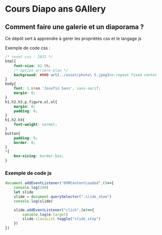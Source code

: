 # Cours Diapo ans GAllery
## Comment faire une galerie et un diaporama ?
Ce dépôt sert à apprendre à gérer les propriétés css et le langage js

Exemple de code css : 
```css
/* reset css - 2021 */
html{
    font-size: 62.5%;
    /* option arrière-plan */
    background: #000 url(../asset/photo\ 5.jpeg)no-repeat fixed center center / cover;
}
body{
    font: 1.6rem 'Josefin Sans', sans-serif;
    margin: 0;
}
h1,h2,h3,p,figure,ul,ol{
    margin: 0;
    padding: 0;
}
h1,h2,h3{
    font-weight: normal;
}
button{
    padding: 0;
    border: 0;
}
*{
    box-sizing: border-box;
}
```

### Exemple de code js
```js
document.addEventListener("DOMContentLoaded",()=>{
    console.log(200)
    let slide
    slide = document.querySelector(".slide_show")
    console.log(slide)

    slide.addEventListener("click",(e)=>{
        console.log(e.target)
        slide.classList.toggle("slide_stop")
    })
})
```
